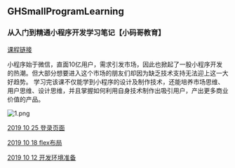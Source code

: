 ## GHSmallProgramLearning

### 从入门到精通小程序开发学习笔记【小码哥教育】

[课程链接](https://ke.qq.com/course/435191)

小程序始于微信，直面10亿用户，需求引发市场，因此也掀起了一股小程序开发的热潮。但大部分想要进入这个市场的朋友们却因为缺乏技术支持无法迎上这一大好趋势。
学习完该课不仅能学到小程序的设计及制作技术，还能培养市场思维、用户思维、设计思维，并且掌握如何利用自身技术制作出吸引用户，产出更多商业价值的产品。

![1.png](https://upload-images.jianshu.io/upload_images/1419035-4d4a78f9195de689.png?imageMogr2/auto-orient/strip%7CimageView2/2/w/1240)


[2019 10 25 登录页面](https://github.com/shabake/GHSmallProgramLearning/wiki/2019-10-25-登录页面)

[2019 10 18 flex布局](https://github.com/shabake/GHSmallProgramLearning/wiki/2019-10-18-flex布局)

[2019 10 12 开发环境准备](https://github.com/shabake/GHSmallProgramLearning/wiki/2019-10-12-开发环境准备)
